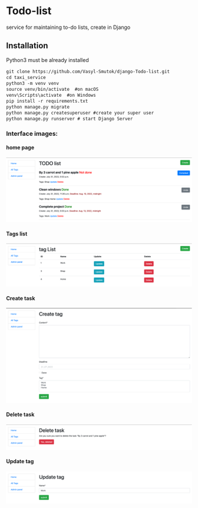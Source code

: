 # Todo-list

service for maintaining to-do lists, create in Django


## Installation

Python3 must be already installed

```shell
git clone https://github.com/Vasyl-Smutok/django-Todo-list.git
cd taxi_service
python3 -m venv venv
source venv/bin/activate  #on macOS
venv\Scripts\activate  #on Windows 
pip install -r requirements.txt  
python manage.py migrate 
python manage.py createsuperuser #create your super user
python manage.py runserver # start Django Server
```

### Interface images:


#### home page
![Website interface](interface_images/home_page.png)

#### Tags list
![Website interface](interface_images/tags_list.png)

#### Create task
![Website interface](interface_images/create_task.png)

#### Delete task
![Website interface](interface_images/delete_task.png)

#### Update tag
![Website interface](interface_images/update_tag.png)
